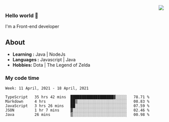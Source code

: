 <img align='right' src="https://github-readme-stats.vercel.app/api?username=jumodada&show_icons=true&theme=vue">

### Hello world 👋

I'm a Front-end developer 
    
## About
-  **Learning :** Java | NodeJs
-  **Languages :** Javascript | Java
-  **Hobbies:** Dota | The Legend of Zelda

### My code time

<!--START_SECTION:waka-->
```text
Week: 11 April, 2021 - 18 April, 2021

TypeScript   35 hrs 42 mins  ███████████████████▓░░░░░   78.71 % 
Markdown     4 hrs           ██▒░░░░░░░░░░░░░░░░░░░░░░   08.83 % 
JavaScript   3 hrs 26 mins   ██░░░░░░░░░░░░░░░░░░░░░░░   07.59 % 
JSON         1 hr 7 mins     ▓░░░░░░░░░░░░░░░░░░░░░░░░   02.46 % 
Java         26 mins         ▒░░░░░░░░░░░░░░░░░░░░░░░░   00.98 % 
```
<!--END_SECTION:waka-->
